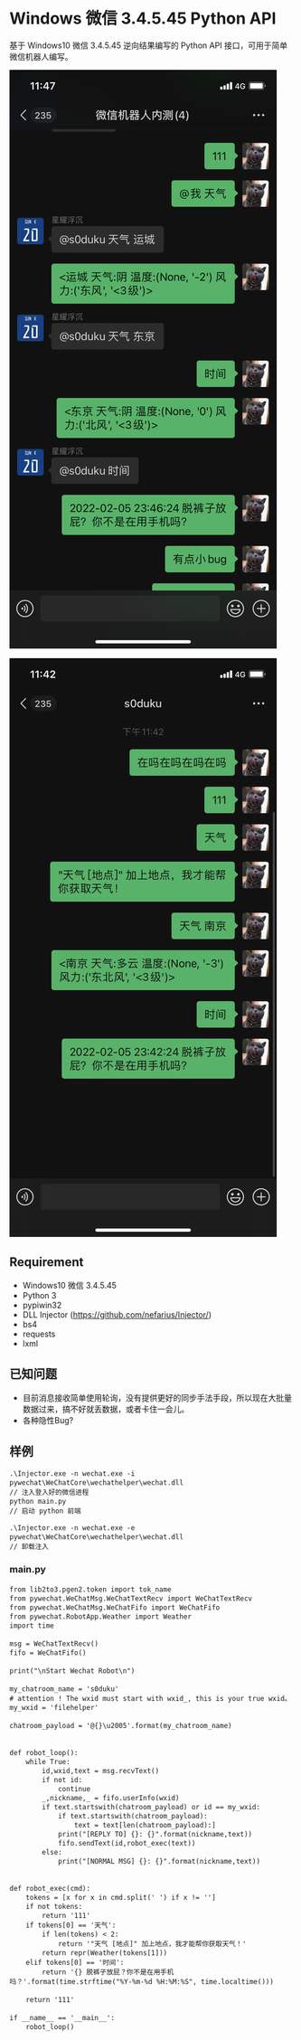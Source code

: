 
# Windows 微信 3.4.5.45 Python API

基于 Windows10 微信 3.4.5.45 逆向结果编写的 Python API 接口，可用于简单微信机器人编写。

![2](examples/2.jpg) 

![1](examples/1.jpg)

## Requirement

* Windows10 微信 3.4.5.45
* Python 3
* pypiwin32
* DLL Injector (https://github.com/nefarius/Injector/)
* bs4
* requests
* lxml

## 已知问题

* 目前消息接收简单使用轮询，没有提供更好的同步手法手段，所以现在大批量数据过来，搞不好就丢数据，或者卡住一会儿。
* 各种隐性Bug?

## 样例

```
.\Injector.exe -n wechat.exe -i pywechat\WeChatCore\wechathelper\wechat.dll
// 注入登入好的微信进程
python main.py
// 启动 python 前端

```

```
.\Injector.exe -n wechat.exe -e pywechat\WeChatCore\wechathelper\wechat.dll
// 卸载注入

```

### main.py

```
from lib2to3.pgen2.token import tok_name
from pywechat.WeChatMsg.WeChatTextRecv import WeChatTextRecv
from pywechat.WeChatMsg.WeChatFifo import WeChatFifo
from pywechat.RobotApp.Weather import Weather
import time

msg = WeChatTextRecv()
fifo = WeChatFifo()

print("\nStart Wechat Robot\n")

my_chatroom_name = 's0duku'
# attention ! The wxid must start with wxid_, this is your true wxid。
my_wxid = 'filehelper'

chatroom_payload = '@{}\u2005'.format(my_chatroom_name)


def robot_loop():
    while True:
        id,wxid,text = msg.recvText()
        if not id:
            continue
        _,nickname,_ = fifo.userInfo(wxid)
        if text.startswith(chatroom_payload) or id == my_wxid:
            if text.startswith(chatroom_payload):
                text = text[len(chatroom_payload):]
            print("[REPLY TO] {}: {}".format(nickname,text))
            fifo.sendText(id,robot_exec(text))
        else:
            print("[NORMAL MSG] {}: {}".format(nickname,text))


def robot_exec(cmd):
    tokens = [x for x in cmd.split(' ') if x != '']
    if not tokens:
        return '111'
    if tokens[0] == '天气':
        if len(tokens) < 2:
            return '"天气 [地点]" 加上地点，我才能帮你获取天气！'
        return repr(Weather(tokens[1]))
    elif tokens[0] == '时间':
        return '{} 脱裤子放屁？你不是在用手机吗？'.format(time.strftime("%Y-%m-%d %H:%M:%S", time.localtime()))
        
    return '111'

if __name__ == '__main__':
    robot_loop()

```